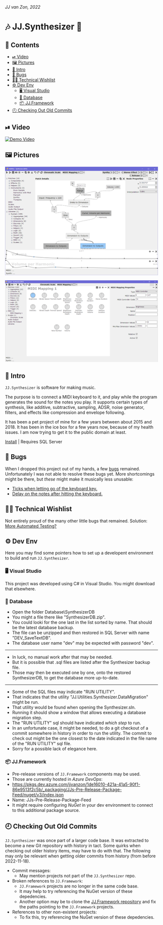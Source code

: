 *JJ van Zon, 2022*

🎶 JJ.Synthesizer 🎹
=====================

<h2>📔 Contents</h2>

- [⏯ Video](#-video)
- [🖼 Pictures](#-pictures)
- [📢 Intro](#-intro)
- [🐞 Bugs](#-bugs)
- [👨‍💻 Technical Wishlist](#-technical-wishlist)
- [⚙ Dev Env](#-dev-env)
    - [🖥 Visual Studio](#-visual-studio)
    - [💽 Database](#-database)
    - [📦 JJ.Framework](#-jjframework)
- [🕘 Checking Out Old Commits](#-checking-out-old-commits)


⏯ Video
---------

<a href="https://www.youtube.com/watch?v=keeSetBu9A0&start=16" target="_blank" rel="noopener noreferrer"><img src="https://img.youtube.com/vi/keeSetBu9A0/0.jpg" alt="Demo Video"/></a>


🖼 Pictures
------------

![](Resources/jj-synthesizer-overview.png)

![](Resources/jj-synthesizer-midi-mapping.png)


📢 Intro 
---------

`JJ.Synthesizer` is software for making music.

The purpose is to connect a MIDI keyboard to it, and play while the program generates the sound for the notes you play. It supports certain types of synthesis, like additive, subtractive, sampling, ADSR, noise generator, filters, and effects like compression and envelope following.

It has been a pet project of mine for a few years between about 2015 and 2018. It has been in the ice box for a few years now, because of my health issues. I am now trying to get it to the public domain at least.

[Install](https://github.com/jjvanzon/JJ.Synthesizer/releases/) | Requires SQL Server


🐞 Bugs
--------

When I dropped this project out of my hands, a few [bugs](README2.MD#bugs) remained. Unfortunately I was not able to resolve these bugs yet. More shortcomings might be there, but *these* might make it musically less unusable:

- [Ticks when letting go of the keyboard key.](README2.MD#bug-1-ticks)
- [Delay on the notes after hitting the keyboard.](README2.MD#bug-2-note-delays)


👨‍💻 Technical Wishlist
----------------------

Not entirely proud of the many other little bugs that remained. Solution:  
[More Automated Testing?](README2.MD#technical-wishlist)


⚙ Dev Env
-----------

Here you may find some pointers how to set up a developent environment to build and run `JJ.Synthesizer`.

### 🖥 Visual Studio

This project was developed using C# in Visual Studio. You might download that elsewhere.

### 💽 Database

- Open the folder Database\SynthesizerDB
- You might a file there like "SynthesizerDB.zip".
- You could looki for the one last in the list sorted by name. That should be the latest database backup.
- The file can be unzipped and then restored in SQL Server with name "DEV_SaveTextDB".
- The database user name "dev" may be expected with password "dev".

-----

- In luck, no manual work after that may be needed.
- But it is possible that .sql files are listed after the Synthesizer backup file.
- Those may then be executed one by one, onto the restored SynthesizerDB, to get the database more up-to-date.

-----

- Some of the SQL files may indicate "RUN UTILITY".
- That indicates that the utility "JJ.Utilities.Synthesizer.DataMigration" might be run.
- That utility would be found when opening the Synthesizer.sln.
- Running it should show a window that allows executing a database migration step.
- The "RUN UTILITY" sql should have indicated *which step* to run.
- In an unfortunate case, it might be needed, to do a git checkout of a commit somewhere in history in order to run the utility. The commit to check out might be the one closest to the date indicated in the file name of the "RUN UTILITY" sql file.
- Sorry for a possible lack of elegance here.

### 📦 JJ.Framework

- Pre-release versions of `JJ.Framework` components may be used.
- Those are currently hosted in *Azure DevOps*:
- https://pkgs.dev.azure.com/jjvanzon/1de16010-421a-41a5-90f1-86e9513f2c5b/_packaging/JJs-Pre-Release-Package-Feed/nuget/v3/index.json
- Name: JJs-Pre-Release-Package-Feed
- It might require configuring *NuGet* in your dev environment to connect to this additional package source.


🕘 Checking Out Old Commits
----------------------------

`JJ.Synthesizer` was once part of a larger code base. It was extracted to become a new Git repository with history in tact. Some quirks when checking out older history items, may have to do with that. The following may only be relevant when getting older commits from history (from before 2022-11-18).

- Commit messages:
    - May mention projects not part of the `JJ.Synthesizer` repo.
- Broken references to `JJ.Framework`:
    - `JJ.Framework` projects are no longer in the same code base.
    - It may help to try referencing the NuGet version of these depedencies.
    - Another option may be to clone the [JJ.Framework repository](https://github.com/jjvanzon/JJ.Framework) and fix the paths pointing to the `JJ.Framework` projects.
- References to other non-existent projects:
    - To fix this, try referencing the NuGet version of these depedencies.
